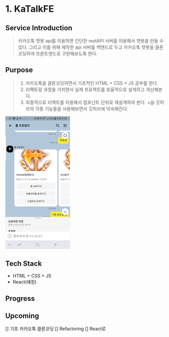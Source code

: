 # 1. KaTalkFE

## Service Introduction

>카카오톡 챗봇 api를 이용하면 간단한 restAPI 서버를 이용해서 챗봇을 만들 수 있다.
>그리고 이를 위해 제작한 api 서버를 백엔드로 두고 카카오톡 챗봇을 클론코딩하여 프론트엔드로 구현해보도록 한다.

## Purpose

> 1. 카카오톡을 클론코딩하면서 기초적인 HTML + CSS + JS 공부를 한다.
> 2. 리팩토링 과정을 거치면서 실제 프로젝트를 효율적으로 설계하고 개선해본다.
> 3. 최종적으로 리액트를 이용해서 컴포넌트 단위로 재설계하여 본다.
> +@ 깃허브의 각종 기능들을 사용해보면서 깃허브에 익숙해진다.

<img src='image/bot1.jpg' width="40%" height="40%">

## Tech Stack

- HTML + CSS + JS
- React(예정)

## Progress

## Upcoming

[] 기초 카카오톡 클론코딩
[] Refactoring
[] React로 


